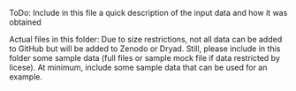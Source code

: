 ToDo: Include in this file a quick description of the input data and how it was obtained

Actual files in this folder: Due to size restrictions, not all data can be added to GitHub but will be added to Zenodo or Dryad. Still, please include in this folder some sample data (full files or sample mock file if data restricted by licese). At minimum, include some sample data that can be used for an example.